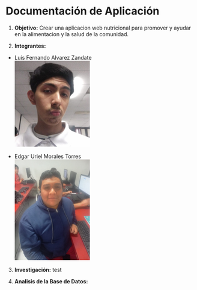 # Documentación de Aplicación
1. **Objetivo:**
    Crear una aplicacion web nutricional para promover y ayudar en la alimentacion y la salud de la comunidad.

2. **Integrantes:**
  - Luis Fernando Alvarez Zandate <br>
    <img src="static/img/readme/fotoLFAZ.jpeg" width="200"/>
    
  - Edgar Uriel Morales Torres <br>
    <img src="static/img/readme/fotini.jpg" width="200"/>

3. **Investigación:**
  test

4. **Analisis de la Base de Datos:**
